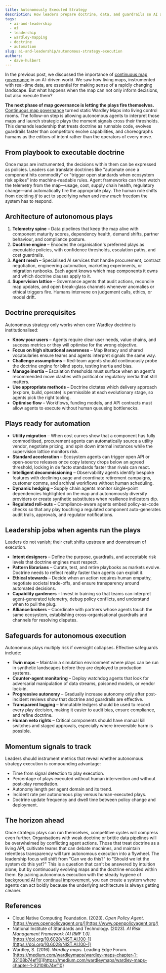 ```yaml
---
title: Autonomously Executed Strategy
description: How leaders prepare doctrine, data, and guardrails so AI agents can deploy Wardley plays without waiting for human hands.
tags:
  - ai-and-leadership
  - ai
  - leadership
  - wardley-mapping
  - doctrine
  - automation
slug: ai-and-leadership/autonomous-strategy-execution
authors:
  - dave-hulbert
---
```


In the previous post, we discussed the importance of [continuous map governance](/blog/ai-and-leadership/continuous-map-governance) in an AI-driven world. We saw how living maps, instrumented with real-time data, are essential for making sense of a rapidly changing landscape. But what happens when the map can not only inform decisions, but also execute them?

**The next phase of map governance is letting the plays fire themselves.** [Continuous map governance](/blog/ai-and-leadership/continuous-map-governance) turned static Wardley Maps into living control rooms. The follow-on step is allowing autonomous agents to interpret those maps and launch strategic plays the moment signals cross their thresholds. This demands leadership that treats doctrine as runnable code, evolves guardrails faster than competitors evolve capabilities, and choreographs humans as the editors of intent rather than the operators of every move.

<!-- truncate -->

## From playbook to executable doctrine

Once maps are instrumented, the decisions within them can be expressed as policies. Leaders can translate doctrines like "automate once a component hits commodity" or "trigger open standards when ecosystem risk spikes" into machine-readable rules. Agent frameworks can then watch the telemetry from the map—usage, cost, supply chain health, regulatory change—and automatically fire the appropriate play. The human role shifts from deciding *if* to act to specifying *when* and *how much* freedom the system has to respond.

## Architecture of autonomous plays

1. **Telemetry spine** – Data pipelines that keep the map alive with component maturity scores, dependency health, demand shifts, partner behaviour, and compliance posture.
2. **Doctrine engine** – Encodes the organisation's preferred plays as executable policies, with confidence thresholds, escalation paths, and cost guardrails.
3. **Agent mesh** – Specialised AI services that handle procurement, contract negotiation, engineering automation, marketing experiments, or migration runbooks. Each agent knows which map components it owns and which doctrine clauses apply to it.
4. **Supervision lattice** – Governance agents that audit actions, reconcile map updates, and open break-glass channels whenever anomalies or ethical triggers fire. Humans intervene on judgement calls, ethics, or model drift.

## Doctrine prerequisites

Autonomous strategy only works when core Wardley doctrine is institutionalised:

- **Know your users** – Agents require clear user needs, value chains, and success metrics or they will optimise for the wrong objective.
- **Focus on high situational awareness** – Map literacy and shared vocabularies ensure teams and agents interpret signals the same way.
- **Challenge assumptions** – Red-team agents should continuously probe the doctrine engine for blind spots, testing inertia and bias.
- **Manage inertia** – Escalation thresholds must surface when an agent's recommended move clashes with political or regulatory inertia that still matters.
- **Use appropriate methods** – Doctrine dictates which delivery approach (explore, build, operate) is permissible at each evolutionary stage, so agents pick the right tooling.
- **Optimise flow** – Workflows, funding models, and API contracts must allow agents to execute without human queueing bottlenecks.

## Plays ready for automation

- **Utility migration** – When cost curves show that a component has fully commoditised, procurement agents can automatically source a utility vendor, negotiate pricing, and spin down internal instances while the supervision lattice monitors risk.
- **Standard acceleration** – Ecosystem agents can trigger open API or open-source releases once copy latency drops below an agreed threshold, locking in de facto standards faster than rivals can react.
- **Intelligent decommissioning** – Observability agents identify bespoke features with declining usage and coordinate retirement campaigns, customer comms, and archival workflows without human scheduling.
- **Dynamic hedging** – Supply chain agents monitor single-point dependencies highlighted on the map and autonomously diversify providers or create synthetic substitutes when resilience indicators dip.
- **Regulated roll-outs** – Compliance-aware agents embed policy-as-code checks so that any play touching a regulated component auto-generates audit trails, approvals, and regulator notifications.

## Leadership jobs when agents run the plays

Leaders do not vanish; their craft shifts upstream and downstream of execution.

- **Intent designers** – Define the purpose, guardrails, and acceptable risk levels that doctrine engines must respect.
- **Pattern librarians** – Curate, test, and retire playbooks as markets evolve. Doctrine needs to reflect reality faster than agents can exploit it.
- **Ethical stewards** – Decide when an action requires human empathy, negotiate societal trade-offs, and ensure transparency around automated decisions.
- **Capability gardeners** – Invest in training so that teams can interpret agent-generated telemetry, debug policy conflicts, and understand when to pull the plug.
- **Alliance brokers** – Coordinate with partners whose agents touch the same ecosystem, establishing cross-organisational guardrails and channels for resolving disputes.

## Safeguards for autonomous execution

Autonomous plays multiply risk if oversight collapses. Effective safeguards include:

- **Twin maps** – Maintain a simulation environment where plays can be run in synthetic landscapes before they are deployed to production systems.
- **Counter-agent monitoring** – Deploy watchdog agents that look for adversarial manipulation of data streams, poisoned models, or vendor lock-in.
- **Progressive autonomy** – Gradually increase autonomy only after post-incident reviews show that doctrine and guardrails are effective.
- **Transparent logging** – Immutable ledgers should be used to record every play decision, making it easier to audit bias, ensure compliance, and refine doctrine.
- **Human veto rights** – Critical components should have manual kill switches and staged approvals, especially where irreversible harm is possible.

## Momentum signals to track

Leaders should instrument metrics that reveal whether autonomous strategy execution is compounding advantage:

- Time from signal detection to play execution.
- Percentage of plays executed without human intervention and without post-play remediation.
- Autonomy length per agent domain and its trend.
- Incident rate per autonomous play versus human-executed plays.
- Doctrine update frequency and dwell time between policy change and deployment.

## The horizon ahead

Once strategic plays can run themselves, competitive cycles will compress even further. Organisations with weak doctrine or brittle data pipelines will be overwhelmed by conflicting agent actions. Those that treat doctrine as a living API, cultivate teams that can debate machines, and maintain relentless transparency will turn autonomous execution into a flywheel. The leadership focus will shift from "Can we do this?" to "Should we let the system do this yet?" This is a question that can't be answered by intuition alone, but by continuously evolving maps and the doctrine encoded within them. By pairing autonomous execution with the steady hygiene of [background AI for continual improvement](/blog/ai-and-leadership/background-ai-continual-improvement), you can create a system where agents can act boldly because the underlying architecture is always getting cleaner.

## References

- Cloud Native Computing Foundation. (2023). *Open Policy Agent.* [https://www.openpolicyagent.org/](https://www.openpolicyagent.org/)
- National Institute of Standards and Technology. (2023). *AI Risk Management Framework (AI RMF 1.0).* [https://doi.org/10.6028/NIST.AI.100-1](https://doi.org/10.6028/NIST.AI.100-1)
- Wardley, S. (2016). *Wardley maps.* Leading Edge Forum. [https://medium.com/wardleymaps/wardley-maps-chapter-1-32108b74ef10](https://medium.com/wardleymaps/wardley-maps-chapter-1-32108b74ef10)
